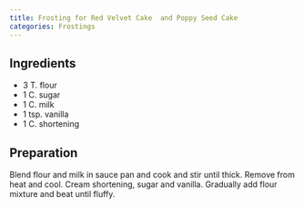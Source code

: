 ```yaml
---
title: Frosting for Red Velvet Cake  and Poppy Seed Cake
categories: Frostings
---
```


## Ingredients

- 3 T. flour
- 1 C.  sugar
- 1 C.  milk
- 1 tsp. vanilla
- 1 C.  shortening

## Preparation

Blend flour and milk in sauce pan and cook and stir until thick.  Remove from heat and cool.  Cream shortening, sugar and vanilla.  Gradually add flour mixture and beat until fluffy.

